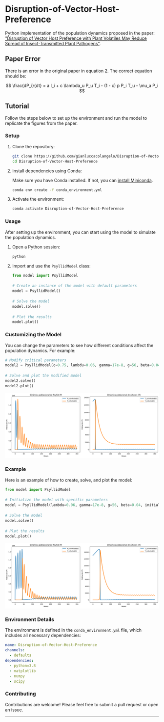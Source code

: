 # Disruption-of-Vector-Host-Preference

Python implementation of the population dynamics proposed in the paper: ["Disruption of Vector Host Preference with Plant Volatiles May Reduce Spread of Insect-Transmitted Plant Pathogens"](https://doi.org/10.1007/s10886-016-0695-x).

## Paper Error

There is an error in the original paper in equation 2. The correct equation should be:

$$
\frac{dP_i}{dt} = a I_i + c \lambda_u P_u T_i - (1 - c) p P_i T_u - \mu_a P_i
$$

## Tutorial

Follow the steps below to set up the environment and run the model to replicate the figures from the paper.

### Setup

1. Clone the repository:

   ```sh
   git clone https://github.com/gianluccacolangelo/Disruption-of-Vector-Host-Preference
   cd Disruption-of-Vector-Host-Preference
   ```

2. Install dependencies using Conda:

   Make sure you have Conda installed. If not, you can [install Miniconda](https://docs.anaconda.com/free/miniconda/miniconda-install/).

   ```sh
   conda env create -f conda_environment.yml
   ```

3. Activate the environment:

   ```sh
   conda activate Disruption-of-Vector-Host-Preference
   ```

### Usage

After setting up the environment, you can start using the model to simulate the population dynamics.

1. Open a Python session:

   ```sh
   python
   ```

2. Import and use the `PsyllidModel` class:

   ```python
   from model import PsyllidModel

   # Create an instance of the model with default parameters
   model = PsyllidModel()

   # Solve the model
   model.solve()

   # Plot the results
   model.plot()
   ```

### Customizing the Model

You can change the parameters to see how different conditions affect the population dynamics. For example:

```python
# Modify critical parameters
model2 = PsyllidModel(c=0.75, lambdu=0.06, gamma=17e-8, g=56, beta=0.04, initial_conditions=[0, 1, 0, 0, 13000, 0])

# Solve and plot the modified model
model2.solve()
model2.plot()
```

![plot1](plot1.png)

### Example

Here is an example of how to create, solve, and plot the model:

```python
from model import PsyllidModel

# Initialize the model with specific parameters
model = PsyllidModel(lambdu=0.06, gamma=17e-8, g=56, beta=0.04, initial_conditions=[0, 1, 0, 0, 13000, 0])

# Solve the model
model.solve()

# Plot the results
model.plot()
```
![plot0](plot0.png)
### Environment Details

The environment is defined in the `conda_environment.yml` file, which includes all necessary dependencies:

```yaml
name: Disruption-of-Vector-Host-Preference
channels:
  - defaults
dependencies:
  - python=3.8
  - matplotlib
  - numpy
  - scipy
```

### Contributing

Contributions are welcome! Please feel free to submit a pull request or open an issue.


---

```

